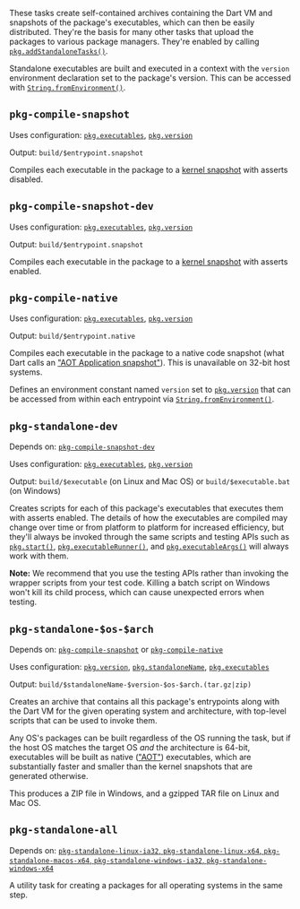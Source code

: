 These tasks create self-contained archives containing the Dart VM and snapshots
of the package's executables, which can then be easily distributed. They're the
basis for many other tasks that upload the packages to various package managers.
They're enabled by calling [`pkg.addStandaloneTasks()`][].

[`pkg.addStandaloneTasks()`]: https://pub.dev/documentation/cli_pkg/latest/cli_pkg/addStandaloneTasks.html

Standalone executables are built and executed in a context with the `version`
environment declaration set to the package's version. This can be accessed with
[`String.fromEnvironment()`][].

[`String.fromEnvironment()`]: https://api.dartlang.org/stable/dart-core/String/String.fromEnvironment.html

## `pkg-compile-snapshot`

Uses configuration: [`pkg.executables`][], [`pkg.version`][]

[`pkg.version`]: https://pub.dev/documentation/cli_pkg/latest/cli_pkg/version.html

[`pkg.executables`]: https://pub.dev/documentation/cli_pkg/latest/cli_pkg/executables.html

Output: `build/$entrypoint.snapshot`

Compiles each executable in the package to a [kernel snapshot][snapshot] with
asserts disabled.

[snapshot]: https://github.com/dart-lang/sdk/wiki/Snapshots

## `pkg-compile-snapshot-dev`

Uses configuration: [`pkg.executables`][], [`pkg.version`][]

Output: `build/$entrypoint.snapshot`

Compiles each executable in the package to a [kernel snapshot][snapshot] with
asserts enabled.

## `pkg-compile-native`

Uses configuration: [`pkg.executables`][], [`pkg.version`][]

Output: `build/$entrypoint.native`

Compiles each executable in the package to a native code snapshot (what Dart
calls an ["AOT Application snapshot"][snapshot]). This is unavailable on 32-bit
host systems.

Defines an environment constant named `version` set to [`pkg.version`][] that
can be accessed from within each entrypoint via [`String.fromEnvironment()`][].

[`String.fromEnvironment()`]: https://api.dartlang.org/stable/dart-core/String/String.fromEnvironment.html

## `pkg-standalone-dev`

Depends on: [`pkg-compile-snapshot-dev`][]

[`pkg-compile-snapshot-dev`]: #pkg-compile-snapshot-dev

Uses configuration: [`pkg.executables`][], [`pkg.version`][]

Output: `build/$executable` (on Linux and Mac OS) or `build/$executable.bat` (on
Windows)

Creates scripts for each of this package's executables that executes them with
asserts enabled. The details of how the executables are compiled may change over
time or from platform to platform for increased efficiency, but they'll always
be invoked through the same scripts and testing APIs such as [`pkg.start()`][],
[`pkg.executableRunner()`][], and [`pkg.executableArgs()`][] will always work
with them.

[`pkg.start()`]: https://pub.dev/documentation/cli_pkg/latest/testing/version.html
[`pkg.executableRunner()`]: https://pub.dev/documentation/cli_pkg/latest/testing/executableRunner.html
[`pkg.executableArgs()`]: https://pub.dev/documentation/cli_pkg/latest/testing/executableArgs.html

**Note:** We recommend that you use the testing APIs rather than invoking the
wrapper scripts from your test code. Killing a batch script on Windows won't
kill its child process, which can cause unexpected errors when testing.

## `pkg-standalone-$os-$arch`

Depends on: [`pkg-compile-snapshot`][] or [`pkg-compile-native`][]

[`pkg-compile-snapshot`]: #pkg-compile-snapshot
[`pkg-compile-native`]: #pkg-compile-native

Uses configuration: [`pkg.version`][], [`pkg.standaloneName`][], [`pkg.executables`][]

[`pkg.standaloneName`]: https://pub.dev/documentation/cli_pkg/latest/cli_pkg/standaloneName.html

Output: `build/$standaloneName-$version-$os-$arch.(tar.gz|zip)`

Creates an archive that contains all this package's entrypoints along with the
Dart VM for the given operating system and architecture, with top-level scripts
that can be used to invoke them.

Any OS's packages can be built regardless of the OS running the task, but if the
host OS matches the target OS *and* the architecture is 64-bit, executables will
be built as native (["AOT"][snapshot]) executables, which are substantially
faster and smaller than the kernel snapshots that are generated otherwise.

This produces a ZIP file in Windows, and a gzipped TAR file on Linux and Mac OS.

## `pkg-standalone-all`

Depends on: [`pkg-standalone-linux-ia32`, `pkg-standalone-linux-x64`,
`pkg-standalone-macos-x64`, `pkg-standalone-windows-ia32`,
`pkg-standalone-windows-x64`][]

[`pkg-standalone-linux-ia32`, `pkg-standalone-linux-x64`, `pkg-standalone-macos-x64`, `pkg-standalone-windows-ia32`, `pkg-standalone-windows-x64`]: #pkg-standalone-os-arch

A utility task for creating a packages for all operating systems in the same
step.
